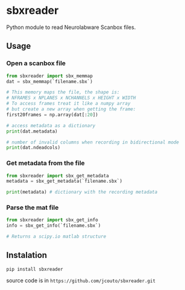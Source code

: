 # sbxreader

Python module to read Neurolabware Scanbox files.

## Usage

### Open a scanbox file

```python
from sbxreader import sbx_memmap
dat = sbx_memmap(`filename.sbx`)

# This memory maps the file, the shape is:
# NFRAMES x NPLANES x NCHANNELS x HEIGHT x WIDTH
# To access frames treat it like a numpy array
# but create a new array when getting the frame:
first20frames = np.array(dat[:20])

# access metadata as a dictionary
print(dat.metadata)

# number of invalid columns when recording in bidirectional mode
print(dat.ndeadcols)

```

### Get metadata from the file

```python
from sbxreader import sbx_get_metadata
metadata = sbx_get_metadata(`filename.sbx`)

print(metadata) # dictionary with the recording metadata
```

### Parse the mat file

```python
from sbxreader import sbx_get_info
info = sbx_get_info(`filename.sbx`)

# Returns a scipy.io matlab structure 
```

## Instalation

``pip install sbxreader``

source code is in  ``https://github.com/jcouto/sbxreader.git``